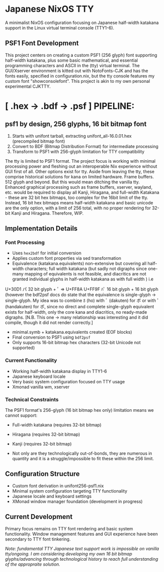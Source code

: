 # Japanese NixOS TTY
A minimalist NixOS configuration focusing on Japanese half-width katakana support in the Linux virtual terminal console (TTY1-6).

## PSF1 Font Development

This project centers on creating a custom PSF1 (256 glyph) font supporting half-width katakana, plus some basic mathematical, and essential programming characters and ASCII in the (tty) virtual terminal.
The GUI/Xserver environment is kitted out with NotoFonts-CJK and has the fonts easily, specified in configuration.nix, but the tty console features my custom font "showconsolefont". This project is akin to my own personal experimental CJKTTY.


# \[  .hex -> .bdf -> .psf  \] PIPELINE:
## psf1 by design, 256 glyphs, 16 bit bitmap font

1. Starts with unifont tarball, extracting unifont_all-16.0.01.hex (precompiled bitmap font)
2. Convert to BDF (Bitmap Distribution Format) for intermediate processing
3. Transform to PSF1 with 256-glyph limitation for TTY compatibility

The tty is limited to PSF1 format. The project focus is working with minimal processing power and fleshing out an interoperable Nix experience without GUI first of all.
Other options exist for tty. Aside from leaving the tty, these comprise historical solutions for kana on limited hardware. Frame buffers. 512 glyph and beyond. But this would mean ditching the vanilla tty.
Enhanced graphical processing such as frame buffers, xserver, wayland, etc. would be required to display all Kanji, Hiragana, and full-width Katakana - these are 32 bit hex bitmaps, too complex for the 16bit limit of the tty.
Instead, 16 bit hex bitmaps means half-width katakana and basic unicode are the only option, with a limit of 256 total, with no proper rendering for 32-bit Kanji and Hiragana. Therefore, WIP.

## Implementation Details

### Font Processing
- Uses `hex2bdf` for initial conversion
- Applies custom font properties via sed transformation
- Equivalence (katakana.equivalents) non-extensive but covering all half-width characters;
  full width katakana (but sadly not digraphs since one-many mapping of equivalents is not feasible, and diacritics are not granted individual glyphs in half-width katakana as with full width )
i.e
  
U+30D1 パ 32 bit glyph +  ﾟ => U+FF8A U+FF9F  ﾊﾟ 16 bit glyph + 16 bit glyph (however the bdf2psf docs do state that the equivalence is single-glyph -> single-glyph.
My idea was to combine ﾎ (ho) with ﾞ (dakuten) for ボ or with ﾟ (handakuten) for ポ, since no direct and complete single-glyph equivalent exists for half-width, only the core kana and diacritics, no ready-made digraphs.
\[N.B. This one -> many relationship was interesting and it did compile, though it did not render correctly.\]
- minimal.symb + katakana.equivalents created (EOF blocks)
- Final conversion to PSF1 using `bdf2psf`
- Only supports 16-bit bitmap hex characters (32-bit Unicode not supported)

### Current Functionality
- Working half-width katakana display in TTY1-6
- Japanese keyboard locale
- Very basic system configuration focused on TTY usage
- Xmonad vanilla wm, xserver

### Technical Constraints
The PSF1 format's 256-glyph (16 bit bitmap hex only) limitation means we cannot support:
- Full-width katakana (requires 32-bit bitmap)
- Hiragana (requires 32-bit bitmap)
- Kanji (requires 32-bit bitmap)

- Not only are they technologically out-of-bonds, they are numerous in quantity and it is a struggle/impossible to fit these within the 256 limit.

## Configuration Structure
- Custom font derivation in unifont256-psf1.nix
- Minimal system configuration targeting TTY functionality
- Japanese locale and keyboard settings
- XMonad window manager foundation (development in progress)

## Current Development
Primary focus remains on TTY font rendering and basic system functionality. Window management features and GUI experience have been secondary to TTY font tinkering.

_Note: fundamental TTY Japanese text support work is impossible on vanilla tty/ongoing._
_I am considering developing my own 16 bit bitmap glyphs/advancing through technological history to reach full understanding of the appropraite solution._
